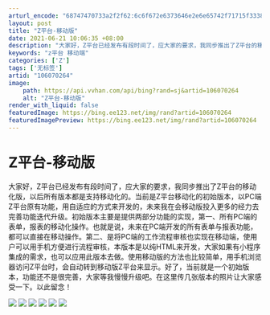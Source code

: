 ```yaml
---
arturl_encode: "68747470733a2f2f62:6c6f672e6373646e2e6e65742f71715f33383035363433352f:61727469636c652f64657461696c732f313036303730323634"
layout: post
title: "Z平台-移动版"
date: 2021-06-21 10:06:35 +08:00
description: "大家好，Z平台已经发布有段时间了，应大家的要求，我同步推出了Z平台的移动化版，版本号为V2.6，以后"
keywords: "z平台 移动端"
categories: ['Z']
tags: ['无标签']
artid: "106070264"
image:
    path: https://api.vvhan.com/api/bing?rand=sj&artid=106070264
    alt: "Z平台-移动版"
render_with_liquid: false
featuredImage: https://bing.ee123.net/img/rand?artid=106070264
featuredImagePreview: https://bing.ee123.net/img/rand?artid=106070264
---
```


# Z平台-移动版

大家好，Z平台已经发布有段时间了，应大家的要求，我同步推出了Z平台的移动化版，以后所有版本都是支持移动化的。当前是Z平台移动化的初始版本，以PC端Z平台原有功能，用自适应的方式来开发的，未来我在会移动版投入更多的经力去完善功能迭代升级。初始版本主要是提供两部分功能的实现，第一、所有PC端的表单，报表的移动化操作。也就是说，未来在PC端开发的所有表单与报表功能，都可以直接在移动操作。第二、是将PC端的工作流程审核也实现在移动端，使用户可以用手机方便进行流程审核，本版本是以纯HTML来开发，大家如果有小程序集成的需求，也可以应用此版本去做。使用移动版的方法也比较简单，用手机浏览器访问Z平台时，会自动转到移动版Z平台来显示。好了，当前就是一个初始版本，功能还不是很完善，大家等我慢慢升级吧。在这里传几张版本的照片让大家感受一下。以此留念！

![](https://i-blog.csdnimg.cn/blog_migrate/6514538ab9dd788943eaa31fc7602a75.png)
![](https://i-blog.csdnimg.cn/blog_migrate/fad6c4f2a69aba10a4964248a230e99d.png)
![](https://i-blog.csdnimg.cn/blog_migrate/ef3e77f983e5f7f34f13770ac3e687e4.png)
![](https://i-blog.csdnimg.cn/blog_migrate/d1c156e1e0c5cb6a1b9113ef91e4d956.png)
![](https://i-blog.csdnimg.cn/blog_migrate/22d394a92ec7fec41a4ec6c5382523a1.png)
![](https://i-blog.csdnimg.cn/blog_migrate/fc024bfd9da131947968bd532060cf79.png)